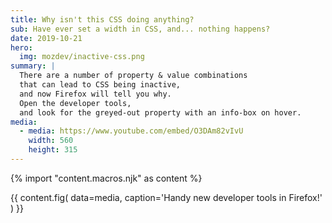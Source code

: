 ```yaml
---
title: Why isn't this CSS doing anything?
sub: Have ever set a width in CSS, and... nothing happens?
date: 2019-10-21
hero:
  img: mozdev/inactive-css.png
summary: |
  There are a number of property & value combinations
  that can lead to CSS being inactive,
  and now Firefox will tell you why.
  Open the developer tools,
  and look for the greyed-out property with an info-box on hover.
media:
  - media: https://www.youtube.com/embed/O3DAm82vIvU
    width: 560
    height: 315
---
```

{% import "content.macros.njk" as content %}

{{ content.fig(
  data=media,
  caption='Handy new developer tools in Firefox!'
) }}
